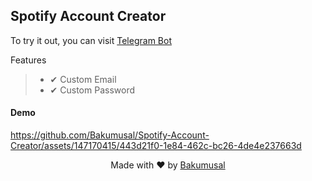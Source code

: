 ## Spotify Account Creator
To try it out, you can visit [Telegram Bot](https://t.me/spotifyaccountcreat0r_bot)

Features
> - ✔ Custom Email    
> - ✔ Custom Password  

#### Demo
https://github.com/Bakumusal/Spotify-Account-Creator/assets/147170415/443d21f0-1e84-462c-bc26-4de4e237663d

<p align="center">
	Made with ❤ by <a href="https://bakumusal.github.io/Bakumusal/" target="_blank">Bakumusal</a>
</p>

